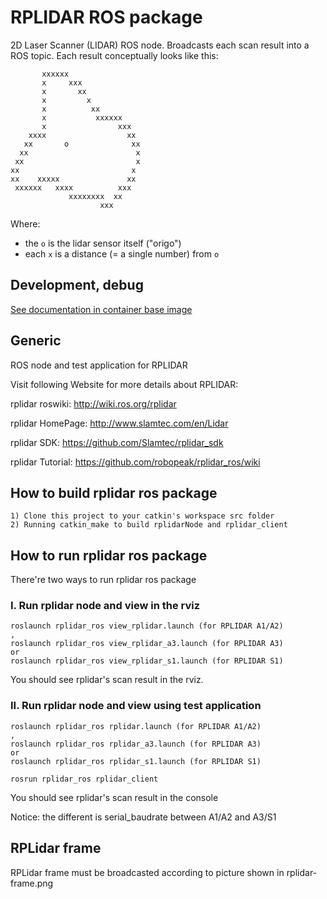 # RPLIDAR ROS package

2D Laser Scanner (LIDAR) ROS node. Broadcasts each scan result into a ROS topic.
Each result conceptually looks like this:

```
       xxxxxx
       x     xxx
       x       xx
       x         x
       x          xx
       x           xxxxxx
       x                xxx
    xxxx                  xx
   xx       o              xx
  xx                        x
 xx                         x
xx                         x
xx    xxxxx               xx
 xxxxxx   xxxx          xxx
             xxxxxxxx  xx
                    xxx
```

Where:

- the `o` is the lidar sensor itself ("origo")
- each `x` is a distance (= a single number) from `o`


## Development, debug

[See documentation in container base image](https://github.com/tiiuae/fog-ros-baseimage/tree/main#development--debug-for-concrete-projects)

## Generic

ROS node and test application for RPLIDAR

Visit following Website for more details about RPLIDAR:

rplidar roswiki: http://wiki.ros.org/rplidar

rplidar HomePage:   http://www.slamtec.com/en/Lidar

rplidar SDK: https://github.com/Slamtec/rplidar_sdk

rplidar Tutorial:  https://github.com/robopeak/rplidar_ros/wiki

## How to build rplidar ros package
```
1) Clone this project to your catkin's workspace src folder
2) Running catkin_make to build rplidarNode and rplidar_client
```

## How to run rplidar ros package

There're two ways to run rplidar ros package

### I. Run rplidar node and view in the rviz

```
roslaunch rplidar_ros view_rplidar.launch (for RPLIDAR A1/A2)
,
roslaunch rplidar_ros view_rplidar_a3.launch (for RPLIDAR A3)
or
roslaunch rplidar_ros view_rplidar_s1.launch (for RPLIDAR S1)
```

You should see rplidar's scan result in the rviz.

### II. Run rplidar node and view using test application

```
roslaunch rplidar_ros rplidar.launch (for RPLIDAR A1/A2)
,
roslaunch rplidar_ros rplidar_a3.launch (for RPLIDAR A3)
or
roslaunch rplidar_ros rplidar_s1.launch (for RPLIDAR S1)

rosrun rplidar_ros rplidar_client
```

You should see rplidar's scan result in the console

Notice: the different is serial_baudrate between A1/A2 and A3/S1

## RPLidar frame

RPLidar frame must be broadcasted according to picture shown in rplidar-frame.png
